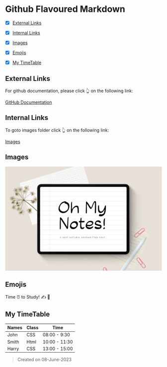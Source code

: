 # Github Flavoured Markdown

- [x] [External Links](#external-links) 
- [x] [Internal Links](#internal-links) 
- [x] [Images](#images) 
- [x] [Emojis](#emojis) 
- [x] [My TimeTable](#my-timetable) 


## External Links ## 

For github documentation, please click 👆 on the following link:

[GitHub Documentation](https://help.github.com/en)

## Internal Links
To goto images folder click 👆 on the following link:

[Images](./images)

## Images
![My Notes](./images/Oh-My-Notes.jpg)

## Emojis
Time ⏰ to Study! ✍️ 📖

## My TimeTable

**Names**|**Class**|**Time**|
---  |---     |---    |
John | CSS    | 08:00 - 9:30 |
Smith | Html  |10:00 - 11:30 |
Harry | CSS   |13:00 - 15:00 |


> Created on 08-June-2023